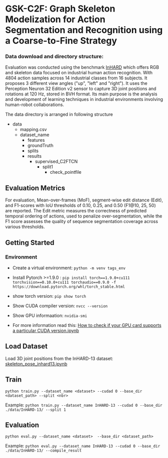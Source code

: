 # GSK-C2F: Graph Skeleton Modelization for Action Segmentation and Recognition using a Coarse-to-Fine Strategy


### Data download and directory structure:
Evaluation was conducted using the benchmark [InHARD](https://paperswithcode.com/dataset/inhard) which offers RGB and skeleton data focused on industrial human action recognition. With 4804 action samples across 14 industrial classes from 16 subjects. It proposes 3 different view angles ("up", "left" and "right"). It uses the Perception Neuron 32 Edition v2 sensor to capture 3D joint positions and rotations at 120 Hz, stored in BVH format. Its main purpose is the analysis and development of learning techniques in industrial environments involving human-robot collaborations.

The data directory is arranged in following structure

- data
   - mapping.csv
   - dataset_name
     - features 
     - groundTruth
     - splits
     - results
        - supervised_C2FTCN
            - split1
              - check_pointfile

## Evaluation Metrics

For evaluation, Mean-over-frames (MoF), segment-wise edit distance (Edit), and F1-scores with IoU thresholds of 0.10, 0.25, and 0.50 (F1@10, 25, 50) are reported. The Edit metric measures the
correctness of predicted temporal ordering of actions, used to penalize over-segmentation, while the F1 score assesses the quality of sequence segmentation coverage across various thresholds.

## Getting Started

### Environment
- Create a virtual environment: `python -m venv tags_env`
- Install Pytorch >=1.9.0 : `pip install torch==1.9.0+cu111 torchvision==0.10.0+cu111 torchaudio==0.9.0 -f https://download.pytorch.org/whl/torch_stable.html`

- show torch version: `pip show torch`
- Show CUDA compiler version: `nvcc --version`
- Show GPU informaation: `nvidia-smi`
- For more information read this: [How to check if your GPU card supports a particular CUDA version.ipynb](https://github.com/ToufikBenmessabih/GSK-ED/blob/1b95908f603063f7370d63bf74b6eb5feebe8f44/How%20to%20check%20if%20your%20GPU%20card%20supports%20a%20particular%20CUDA%20version.ipynb)
  
## Load Dataset

Load 3D joint positions from the InHARD-13 dataset: [skeleton_pose_inhard13.ipynb](https://github.com/ToufikBenmessabih/GSK-ED/blob/85dfadcdbcbd5bce91bd8c76443894cf3cca76d5/skeleton_pose_inhard13.ipynb)

## Train
`python train.py --dataset_name <dataset> --cudad 0 --base_dir <dataset_path> --split <nbr>`

Example: `python train.py --dataset_name InHARD-13 --cudad 0 --base_dir ./data/InHARD-13/ --split 1`

## Evaluation
`python eval.py --dataset_name <dataset>  --base_dir <dataset_path>`

Example: `python eval.py --dataset_name InHARD-13 --cudad 0 --base_dir ./data/InHARD-13/ --compile_result`
